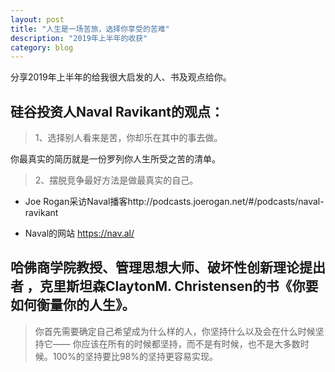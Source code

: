 ```yaml
---
layout: post
title: "人生是一场苦旅，选择你享受的苦难"
description: "2019年上半年的收获"
category: blog
---
```



分享2019年上半年的给我很大启发的人、书及观点给你。

 
## 硅谷投资人Naval Ravikant的观点：

 
> 1、选择别人看来是苦，你却乐在其中的事去做。

你最真实的简历就是一份罗列你人生所受之苦的清单。

 
> 2、摆脱竞争最好方法是做最真实的自己。

 
- Joe Rogan采访Naval播客http://podcasts.joerogan.net/#/podcasts/naval-ravikant


- Naval的网站 https://nav.al/

 
## 哈佛商学院教授、管理思想大师、破坏性创新理论提出者 ，克里斯坦森ClaytonM. Christensen的书《你要如何衡量你的人生》。

 
 
>你首先需要确定自己希望成为什么样的人，你坚持什么以及会在什么时候坚持它—— 你应该在所有的时候都坚持，而不是有时候，也不是大多数时候。100%的坚持要比98%的坚持更容易实现。
